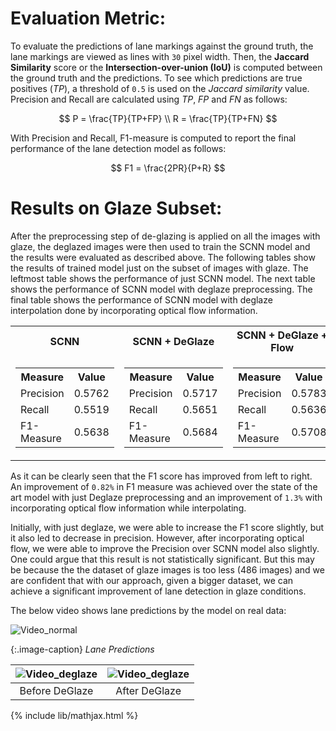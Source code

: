 # Evaluation Metric:
To evaluate the predictions of lane markings against the ground truth, the lane markings are viewed as lines with `30` pixel width. Then, the **Jaccard Similarity** score or the **Intersection-over-union (IoU)** is computed between the ground truth and the predictions. To see which predictions are true positives (*TP*), a threshold of `0.5` is used on the *Jaccard similarity* value. Precision and Recall are calculated using *TP*, *FP* and *FN* as follows:

$$
P = \frac{TP}{TP+FP} \\
R = \frac{TP}{TP+FN}
$$

With Precision and Recall, F1-measure is computed to report the final performance of the lane detection model as follows:

$$
F1 = \frac{2PR}{P+R}
$$

# Results on Glaze Subset:
After the preprocessing step of de-glazing is applied on all the images with glaze, the deglazed images were then used to train the SCNN model and the results were evaluated as described above. The following tables show the results of trained model just on the subset of images with glaze. The leftmost table shows the performance of just SCNN model. The next table shows the performance of SCNN model with deglaze preprocessing. The final table shows the performance of SCNN model with deglaze interpolation done by incorporating optical flow information.

<table align="center">
<tr><th>SCNN</th><th>SCNN + DeGlaze</th><th>SCNN + DeGlaze + Flow</th></tr>
<tr>
<td>
<table>
<tr><th>Measure</th><th>Value</th></tr>
<tr><td>Precision</td><td>0.5762</td></tr>
<tr><td>Recall</td><td>0.5519</td></tr>
<tr><td>F1-Measure</td><td>0.5638</td></tr>
</table>
</td><td>
<table>
<tr><th>Measure</th><th>Value</th></tr>
<tr><td>Precision</td><td>0.5717</td></tr>
<tr><td>Recall</td><td>0.5651</td></tr>
<tr><td>F1-Measure</td><td>0.5684</td></tr>
</table>
</td><td>
<table>
<tr><th>Measure</th><th>Value</th></tr>
<tr><td>Precision</td><td>0.5783</td></tr>
<tr><td>Recall</td><td>0.5636</td></tr>
<tr><td>F1-Measure</td><td>0.5708</td></tr>
</table>
</td>
</tr>
</table>

As it can be clearly seen that the F1 score has improved from left to right. An improvement of `0.82%` in F1 measure was achieved over the state of the art model with just Deglaze preprocessing and an improvement of `1.3%` with incorporating optical flow information while interpolating.

Initially, with just deglaze, we were able to increase the F1 score slightly, but it also led to decrease in precision. However, after incorporating optical flow, we were able to improve the Precision over SCNN model also slightly. One could argue that this result is not statistically significant. But this may be because the the dataset of glaze images is too less (486 images) and we are confident that with our approach, given a bigger dataset, we can achieve a significant improvement of lane detection in glaze conditions.

The below video shows lane predictions by the model on real data:

<style>
.image-caption {
  text-align: center;
  font-size: .8rem;
  color: light-grey;
}
</style>

![Video_normal](images/result_normal.gif?raw=true "Video_normal")

{:.image-caption}
*Lane Predictions*

|![Video_deglaze](images/glaze_high.gif?raw=true "Video_glaze")|![Video_deglaze](images/glaze_low.gif?raw=true "Video_deglaze")|
| :---: | :---: |
|Before DeGlaze|After DeGlaze|


{% include lib/mathjax.html %}